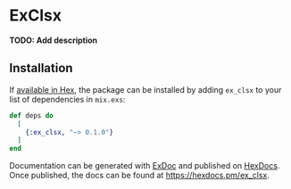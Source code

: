 # ExClsx

**TODO: Add description**

## Installation

If [available in Hex](https://hex.pm/docs/publish), the package can be installed
by adding `ex_clsx` to your list of dependencies in `mix.exs`:

```elixir
def deps do
  [
    {:ex_clsx, "~> 0.1.0"}
  ]
end
```

Documentation can be generated with [ExDoc](https://github.com/elixir-lang/ex_doc)
and published on [HexDocs](https://hexdocs.pm). Once published, the docs can
be found at <https://hexdocs.pm/ex_clsx>.

